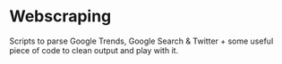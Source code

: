 # Webscraping
Scripts to parse Google Trends, Google Search  & Twitter + some useful piece of code to clean output and play with it.
